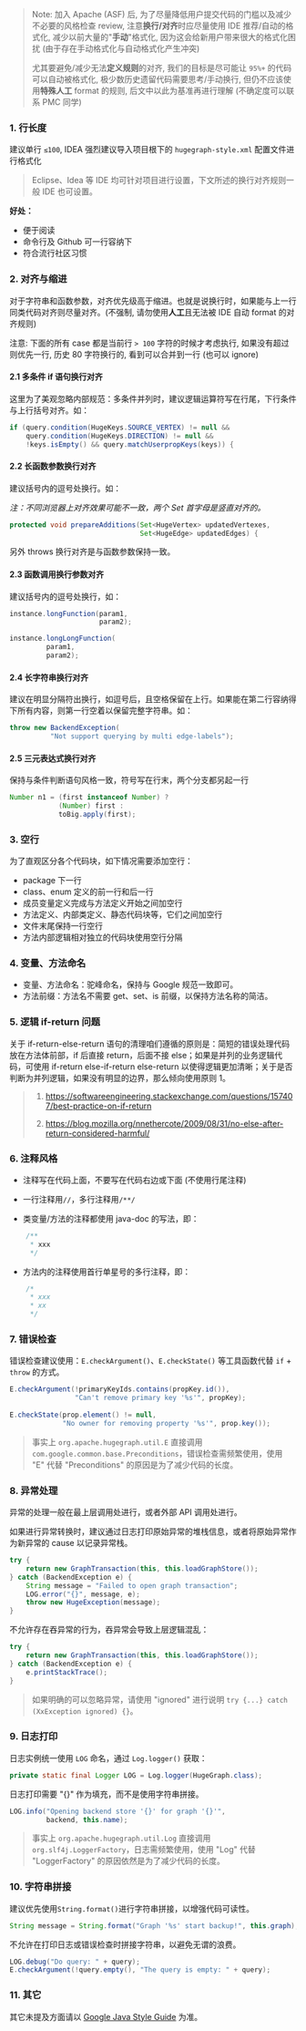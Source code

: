 > Note: 加入 Apache (ASF) 后, 为了尽量降低用户提交代码的门槛以及减少不必要的风格检查 review, 注意**换行/对齐**时应尽量使用 IDE 推荐/自动的格式化, 减少以前大量的"**手动**"格式化, 因为这会给新用户带来很大的格式化困扰 (由于存在手动格式化与自动格式化产生冲突)
>
> 尤其要避免/减少无法**定义规则**的对齐, 我们的目标是尽可能让 `95%+` 的代码可以自动被格式化, 极少数历史遗留代码需要思考/手动换行, 但仍不应该使用**特殊人工** format 的规则, 后文中以此为基准再进行理解 (不确定度可以联系 PMC 同学)

### 1. 行长度

建议单行 `≤100`, IDEA 强烈建议导入项目根下的 `hugegraph-style.xml` 配置文件进行格式化

> Eclipse、Idea 等 IDE 均可针对项目进行设置，下文所述的换行对齐规则一般 IDE 也可设置。

**好处：**
- 便于阅读
- 命令行及 Github 可一行容纳下
- 符合流行社区习惯


### 2. 对齐与缩进
对于字符串和函数参数，对齐优先级高于缩进。也就是说换行时，如果能与上一行同类代码对齐则尽量对齐。(不强制, 请勿使用**人工**且无法被 IDE 自动 format 的对齐规则)

注意: 下面的所有 case 都是当前行 `> 100` 字符的时候才考虑执行, 如果没有超过则优先一行, 历史 80 字符换行的, 看到可以合并到一行 (也可以 ignore)


#### 2.1 多条件 if 语句换行对齐


这里为了美观忽略内部规范：多条件并列时，建议逻辑运算符写在行尾，下行条件与上行括号对齐。如：


```java
if (query.condition(HugeKeys.SOURCE_VERTEX) != null &&
    query.condition(HugeKeys.DIRECTION) != null &&
    !keys.isEmpty() && query.matchUserpropKeys(keys)) {
```

#### 2.2 长函数参数换行对齐

建议括号内的逗号处换行。如：

*注：不同浏览器上对齐效果可能不一致，两个 Set 首字母是竖直对齐的。*

```java
protected void prepareAdditions(Set<HugeVertex> updatedVertexes,
                                Set<HugeEdge> updatedEdges) {
```

另外 throws 换行对齐是与函数参数保持一致。

#### 2.3 函数调用换行参数对齐

建议括号内的逗号处换行，如：

```java
instance.longFunction(param1,
                      param2);
```

```java
instance.longLongFunction(
         param1,
         param2);
```

#### 2.4 长字符串换行对齐

建议在明显分隔符出换行，如逗号后，且空格保留在上行。如果能在第二行容纳得下所有内容，则第一行空着以保留完整字符串。如：

```java
throw new BackendException(
          "Not support querying by multi edge-labels");
```

#### 2.5 三元表达式换行对齐

保持与条件判断语句风格一致，符号写在行末，两个分支都另起一行

```java
Number n1 = (first instanceof Number) ?
            (Number) first :
            toBig.apply(first);
```

### 3. 空行

为了直观区分各个代码块，如下情况需要添加空行：

- package 下一行
- class、enum 定义的前一行和后一行
- 成员变量定义完成与方法定义开始之间加空行
- 方法定义、内部类定义、静态代码块等，它们之间加空行
- 文件末尾保持一行空行
- 方法内部逻辑相对独立的代码块使用空行分隔

### 4. 变量、方法命名

- 变量、方法命名：驼峰命名，保持与 Google 规范一致即可。
- 方法前缀：方法名不需要 get、set、is 前缀，以保持方法名称的简洁。

### 5. 逻辑 if-return 问题

关于 if-return-else-return 语句的清理咱们遵循的原则是：简短的错误处理代码放在方法体前部，if 后直接 return，后面不接 else；如果是并列的业务逻辑代码，可使用 if-return else-if-return else-return 以使得逻辑更加清晰；关于是否判断为并列逻辑，如果没有明显的边界，那么倾向使用原则 1。

> 1. https://softwareengineering.stackexchange.com/questions/157407/best-practice-on-if-return
>
> 2. https://blog.mozilla.org/nnethercote/2009/08/31/no-else-after-return-considered-harmful/

### 6. 注释风格

- 注释写在代码上面，不要写在代码右边或下面 (不使用行尾注释)

- 一行注释用`//`，多行注释用`/**/`

- 类变量/方法的注释都使用 java-doc 的写法，即： 

```java
    /**
     * xxx
     */
```

- 方法内的注释使用首行单星号的多行注释，即：

```java
    /*
     * xxx
     * xx
     */
```

### 7. 错误检查

错误检查建议使用：`E.checkArgument()`、`E.checkState()` 等工具函数代替 `if` + `throw` 的方式。

```java
E.checkArgument(!primaryKeyIds.contains(propKey.id()),
                "Can't remove primary key '%s'", propKey);
 
E.checkState(prop.element() != null,
             "No owner for removing property '%s'", prop.key());
```

> 事实上 `org.apache.hugegraph.util.E` 直接调用 `com.google.common.base.Preconditions`，错误检查需频繁使用，使用 "E" 代替 "Preconditions" 的原因是为了减少代码的长度。


### 8. 异常处理

异常的处理一般在最上层调用处进行，或者外部 API 调用处进行。

如果进行异常转换时，建议通过日志打印原始异常的堆栈信息，或者将原始异常作为新异常的 cause 以记录异常栈。

```java
try {
    return new GraphTransaction(this, this.loadGraphStore());
} catch (BackendException e) {
    String message = "Failed to open graph transaction";
    LOG.error("{}", message, e);
    throw new HugeException(message);
}
```

不允许存在吞异常的行为，吞异常会导致上层逻辑混乱：

```java
try {
    return new GraphTransaction(this, this.loadGraphStore());
} catch (BackendException e) {
    e.printStackTrace();
}
```

> 如果明确的可以忽略异常，请使用 "ignored" 进行说明 `try {...} catch (XxException ignored) {}`。


### 9. 日志打印

日志实例统一使用 `LOG` 命名，通过 `Log.logger()` 获取：

```java
private static final Logger LOG = Log.logger(HugeGraph.class);
```

日志打印需要 "{}" 作为填充，而不是使用字符串拼接。

```java
LOG.info("Opening backend store '{}' for graph '{}'",
         backend, this.name);
```

> 事实上 `org.apache.hugegraph.util.Log` 直接调用 `org.slf4j.LoggerFactory`，日志需频繁使用，使用 "Log" 代替 "LoggerFactory" 的原因依然是为了减少代码的长度。


### 10. 字符串拼接

建议优先使用`String.format()`进行字符串拼接，以增强代码可读性。
```java
String message = String.format("Graph '%s' start backup!", this.graph);
```

不允许在打印日志或错误检查时拼接字符串，以避免无谓的浪费。
```java
LOG.debug("Do query: " + query);
E.checkArgument(!query.empty(), "The query is empty: " + query);
```


### 11. 其它
其它未提及方面请以 [Google Java Style Guide](https://google.github.io/styleguide/javaguide.html) 为准。